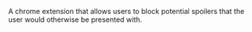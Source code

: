 A chrome extension that allows users to block potential spoilers that the user would otherwise be presented with.

